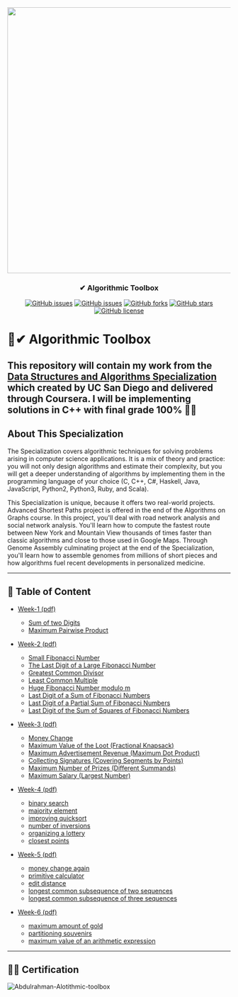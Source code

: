 <div align="center">
 
<img width="600px" src="https://d3njjcbhbojbot.cloudfront.net/api/utilities/v1/imageproxy/https://coursera-course-photos.s3.amazonaws.com/fb/434400d9ac11e5afbfa359f34ae5f0/logo3.png?auto=format%2Ccompress&dpr=1">

</div>

<h3 align="center">✔ Algorithmic Toolbox</h3>
<div align="center">

[![GitHub issues](https://img.shields.io/github/contributors/Abdulrahman-Khalid/Algorithmic-Toolbox-Coursera-San-Diego)](https://github.com/Abdulrahman-Khalid/Algorithmic-Toolbox-Coursera-San-Diego/contributors)
[![GitHub issues](https://img.shields.io/github/issues/Abdulrahman-Khalid/Algorithmic-Toolbox-Coursera-San-Diego)](https://github.com/Abdulrahman-Khalid/Algorithmic-Toolbox-Coursera-San-Diego/issues)
[![GitHub forks](https://img.shields.io/github/forks/Abdulrahman-Khalid/Algorithmic-Toolbox-Coursera-San-Diego)](https://github.com/Abdulrahman-Khalid/Algorithmic-Toolbox-Coursera-San-Diego/network)
[![GitHub stars](https://img.shields.io/github/stars/Abdulrahman-Khalid/Algorithmic-Toolbox-Coursera-San-Diego)](https://github.com/Abdulrahman-Khalid/Algorithmic-Toolbox-Coursera-San-Diego/stargazers)
[![GitHub license](https://img.shields.io/github/license/Abdulrahman-Khalid/Algorithmic-Toolbox-Coursera-San-Diego)](https://github.com/Abdulrahman-Khalid/Algorithmic-Toolbox-Coursera-San-Diego/blob/master/LICENSE)

</div>

# 🌟✔ Algorithmic Toolbox

This repository will contain my work from the [Data Structures and Algorithms Specialization](https://www.coursera.org/specializations/data-structures-algorithms) 
which created by UC San Diego and delivered through Coursera. I will be implementing solutions in C++ with final grade 100% 🎉🎈
-----------------------------------------------------------------------------------------------------------------------

## About This Specialization

The Specialization covers algorithmic techniques for solving problems arising in computer science applications. It is a mix of theory and practice: you will not only design algorithms and estimate their complexity, but you will get a deeper understanding of algorithms by implementing them in the programming language of your choice (C, C++, C#, Haskell, Java, JavaScript, Python2, Python3, Ruby, and Scala).

This Specialization is unique, because it offers two real-world projects. Advanced Shortest Paths project is offered in the end of the Algorithms on Graphs course. In this project, you'll deal with road network analysis and social network analysis. You'll learn how to compute the fastest route between New York and Mountain View thousands of times faster than classic algorithms and close to those used in Google Maps. Through Genome Assembly culminating project at the end of the Specialization, you'll learn how to assemble genomes from millions of short pieces and how algorithms fuel recent developments in personalized medicine.

-----------------------------------------------------------------------------------------------------------------------

## 📝 Table of Content
- [Week-1](/week1_programming_challenges)[ (pdf) ](/week1_programming_challenges/week1_programming_challenges.pdf)
  * [Sum of two Digits](/week1_programming_challenges/1_sum_of_two_digits)
  * [Maximum Pairwise Product](/week1_programming_challenges/2_maximum_pairwise_product)


- [Week-2](/week2_programming_challenges)[ (pdf) ](/week2_algorithmic_warmup/week2_programming_challenges.pdf)
  * [Small Fibonacci Number](/week2_algorithmic_warmup/1_fibonacci_number)
  * [The Last Digit of a Large Fibonacci Number](/week2_algorithmic_warmup/2_last_digit_of_fibonacci_number)
  * [Greatest Common Divisor](/week2_algorithmic_warmup/3_greatest_common_divisor)
  * [Least Common Multiple](/week2_algorithmic_warmup/4_least_common_multiple)
  * [Huge Fibonacci Number modulo m](/week2_algorithmic_warmup/5_fibonacci_number_again)
  * [Last Digit of a Sum of Fibonacci Numbers](/week2_algorithmic_warmup/6_last_digit_of_the_sum_of_fibonacci_numbers)
  * [Last Digit of a Partial Sum of Fibonacci Numbers](/week2_algorithmic_warmup/7_last_digit_of_the_sum_of_fibonacci_numbers_again)
  * [Last Digit of the Sum of Squares of Fibonacci Numbers](/week2_algorithmic_warmup/8_last_digit_of_the_sum_of_squares_of_fibonacci_numbers)
  
  
- [Week-3](/week3_programming_challenges)[ (pdf) ](/week2_programming_challenges/week2_programming_challenges.pdf)
  * [Money Change](/week3_programming_challenges/1_money_change)
  * [Maximum Value of the Loot (Fractional Knapsack)](/week3_programming_challenges/2_maximum_value_of_the_loot)
  * [Maximum Advertisement Revenue (Maximum Dot Product)](/week3_programming_challenges/3_maximum_advertisement_revenue)
  * [Collecting Signatures (Covering Segments by Points)](/week3_programming_challenges/4_collecting_signatures)
  * [Maximum Number of Prizes (Different Summands)](/week3_programming_challenges/5_maximum_number_of_prizes)
  * [Maximum Salary (Largest Number)](/week3_programming_challenges/6_maximum_salary)


- [Week-4](/week4_programming_challenges)[ (pdf) ](/week4_divide_and_conquer/week4_divide_and_conquer.pdf)
  * [binary search](/week4_divide_and_conquer/1_binary_search)
  * [majority element](/week4_divide_and_conquer/2_majority_element)
  * [improving quicksort](/week4_divide_and_conquer/3_improving_quicksort)
  * [number of inversions](/week4_divide_and_conquer/4_number_of_inversions)
  * [organizing a lottery](/week4_divide_and_conquer/5_organizing_a_lottery)
  * [closest points](/week4_divide_and_conquer/6_closest_points)
  
  
- [Week-5](/week5_programming_challenges)[ (pdf) ](/week5_dynamic_programming1/week5_dynamic_programming1.pdf)
  * [money change again](/week5_dynamic_programming1/1_money_change_again)
  * [primitive calculator](/week5_dynamic_programming1/2_primitive_calculator)
  * [edit distance](/week5_dynamic_programming1/3_edit_distance)
  * [longest common subsequence of two sequences](/week5_dynamic_programming1/4_longest_common_subsequence_of_two_sequences)
  * [longest common subsequence of three sequences](/week5_dynamic_programming1/5_longest_common_subsequence_of_three_sequences)
  
  
- [Week-6](/week6_programming_challenges)[ (pdf) ](/week6_dynamic_programming2/week6_dynamic_programming2.pdf)
  * [maximum amount of gold](/week6_dynamic_programming2/1_maximum_amount_of_gold)
  * [partitioning souvenirs](/week6_dynamic_programming2/2_partitioning_souvenirs)
  * [maximum value of an arithmetic expression](/week6_dynamic_programming2/3_maximum_value_of_an_arithmetic_expression)
  
------------------------------------------------------------------------------------------------------------------------------
## 🎉🎈 Certification 


![Abdulrahman-Alotithmic-toolbox](https://user-images.githubusercontent.com/35617547/82099742-5fbd5e80-9708-11ea-8995-d7b4e3bcc9df.jpg)


